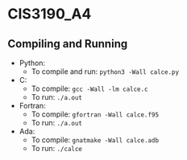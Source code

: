 # CIS3190_A4

## Compiling and Running
* Python: 
  * To compile and run: `python3 -Wall calce.py`
* C: 
  * To compile: `gcc -Wall -lm calce.c`
  * To run: `./a.out`
* Fortran:
  * To compile: `gfortran -Wall calce.f95`
  * To run: `./a.out`
* Ada:
  * To compile: `gnatmake -Wall calce.adb`
  * To run: `./calce`
